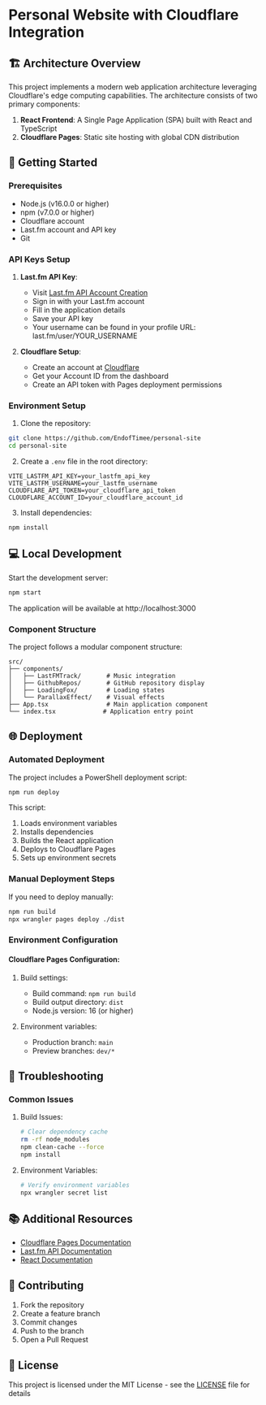 # Personal Website with Cloudflare Integration

## 🏗️ Architecture Overview

This project implements a modern web application architecture leveraging Cloudflare's edge computing capabilities. The architecture consists of two primary components:

1. **React Frontend**: A Single Page Application (SPA) built with React and TypeScript
2. **Cloudflare Pages**: Static site hosting with global CDN distribution

## 🚀 Getting Started

### Prerequisites

- Node.js (v16.0.0 or higher)
- npm (v7.0.0 or higher)
- Cloudflare account
- Last.fm account and API key
- Git

### API Keys Setup

1. **Last.fm API Key**:
   - Visit [Last.fm API Account Creation](https://www.last.fm/api/account/create)
   - Sign in with your Last.fm account
   - Fill in the application details
   - Save your API key
   - Your username can be found in your profile URL: last.fm/user/YOUR_USERNAME

2. **Cloudflare Setup**:
   - Create an account at [Cloudflare](https://dash.cloudflare.com/sign-up)
   - Get your Account ID from the dashboard
   - Create an API token with Pages deployment permissions

### Environment Setup

1. Clone the repository:
```bash
git clone https://github.com/EndofTimee/personal-site
cd personal-site
```

2. Create a `.env` file in the root directory:
```env
VITE_LASTFM_API_KEY=your_lastfm_api_key
VITE_LASTFM_USERNAME=your_lastfm_username
CLOUDFLARE_API_TOKEN=your_cloudflare_api_token
CLOUDFLARE_ACCOUNT_ID=your_cloudflare_account_id
```

3. Install dependencies:
```bash
npm install
```

## 💻 Local Development

Start the development server:
```bash
npm start
```

The application will be available at http://localhost:3000

### Component Structure

The project follows a modular component structure:

```
src/
├── components/
│   ├── LastFMTrack/       # Music integration
│   ├── GithubRepos/       # GitHub repository display
│   ├── LoadingFox/        # Loading states
│   └── ParallaxEffect/    # Visual effects
├── App.tsx                # Main application component
└── index.tsx             # Application entry point
```

## 🌐 Deployment

### Automated Deployment

The project includes a PowerShell deployment script:

```bash
npm run deploy
```

This script:
1. Loads environment variables
2. Installs dependencies
3. Builds the React application
4. Deploys to Cloudflare Pages
5. Sets up environment secrets

### Manual Deployment Steps

If you need to deploy manually:

```bash
npm run build
npx wrangler pages deploy ./dist
```

### Environment Configuration

#### Cloudflare Pages Configuration:

1. Build settings:
   - Build command: `npm run build`
   - Build output directory: `dist`
   - Node.js version: 16 (or higher)

2. Environment variables:
   - Production branch: `main`
   - Preview branches: `dev/*`

## 🐛 Troubleshooting

### Common Issues

1. Build Issues:
   ```bash
   # Clear dependency cache
   rm -rf node_modules
   npm clean-cache --force
   npm install
   ```

2. Environment Variables:
   ```bash
   # Verify environment variables
   npx wrangler secret list
   ```

## 📚 Additional Resources

- [Cloudflare Pages Documentation](https://developers.cloudflare.com/pages/)
- [Last.fm API Documentation](https://www.last.fm/api)
- [React Documentation](https://reactjs.org/docs/getting-started.html)

## 🤝 Contributing

1. Fork the repository
2. Create a feature branch
3. Commit changes
4. Push to the branch
5. Open a Pull Request

## 📄 License

This project is licensed under the MIT License - see the [LICENSE](LICENSE) file for details